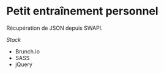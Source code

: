 # Petit entraînement personnel

Récupération de JSON depuis SWAPI.

*Stack*
- Brunch.io
- SASS
- jQuery
